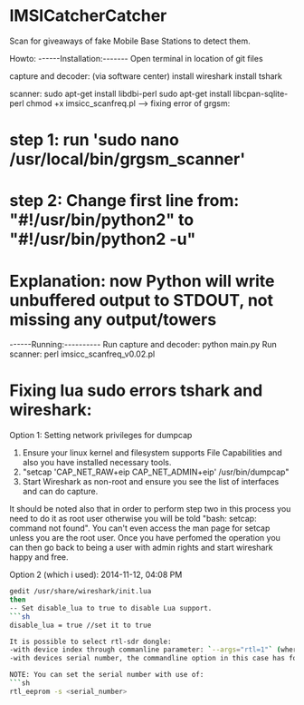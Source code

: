 # IMSICatcherCatcher
Scan for giveaways of fake Mobile Base Stations to detect them.


Howto:
------Installation:-------
Open terminal in location of git files

capture and decoder:
(via software center) 
install wireshark
install tshark

scanner: 
sudo apt-get install libdbi-perl
sudo apt-get install libcpan-sqlite-perl
chmod +x imsicc_scanfreq.pl
--> fixing error of grgsm:
#	step 1: run 'sudo nano /usr/local/bin/grgsm_scanner'
#	step 2: Change first line from: "#!/usr/bin/python2" to "#!/usr/bin/python2 -u"
#	Explanation: now Python will write unbuffered output to STDOUT, not missing any output/towers 


------Running:----------
Run capture and decoder: python main.py
Run scanner: perl imsicc_scanfreq_v0.02.pl

# Fixing lua sudo errors tshark and wireshark:

Option 1:
Setting network privileges for dumpcap
1. Ensure your linux kernel and filesystem supports File Capabilities and also you have
installed necessary tools.
2. "setcap 'CAP_NET_RAW+eip CAP_NET_ADMIN+eip' /usr/bin/dumpcap"
3. Start Wireshark as non-root and ensure you see the list of interfaces and can do
capture.

It should be noted also that in order to perform step two in this process you need to do it as root user otherwise you will be told "bash: setcap: command not found". You can't even access the man page for setcap unless you are the root user. Once you have perfomed the operation you can then go back to being a user with admin rights and start wireshark happy and free.

Option 2 (which i used):
2014-11-12, 04:08 PM
```sh
gedit /usr/share/wireshark/init.lua
then
-- Set disable_lua to true to disable Lua support.
```sh
disable_lua = true //set it to true

It is possible to select rtl-sdr dongle:
-with device index through commanline parameter: `--args="rtl=1"` (where 1 is the device index). Caution: device index is not unique identifier and it changes on each connection of the dongle.
-with devices serial number, the commandline option in this case has following form: `--args="rtl=00000001"` (where 00000001 is the serial number).

NOTE: You can set the serial number with use of:
```sh
rtl_eeprom -s <serial_number>
